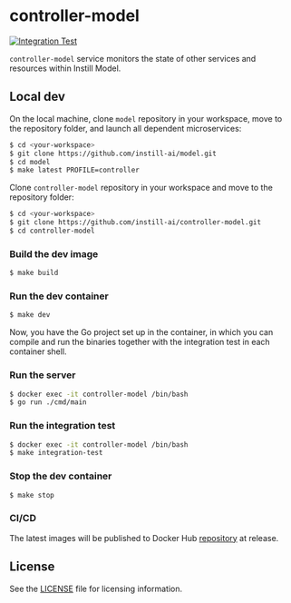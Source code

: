 # controller-model

[![Integration Test](https://github.com/instill-ai/controller-model/actions/workflows/integration-test.yml/badge.svg)](https://github.com/instill-ai/controller-model/actions/workflows/integration-test.yml)

`controller-model` service monitors the state of other services and resources within Instill Model.

## Local dev

On the local machine, clone `model` repository in your workspace, move to the repository folder, and launch all dependent microservices:
```bash
$ cd <your-workspace>
$ git clone https://github.com/instill-ai/model.git
$ cd model
$ make latest PROFILE=controller
```

Clone `controller-model` repository in your workspace and move to the repository folder:
```bash
$ cd <your-workspace>
$ git clone https://github.com/instill-ai/controller-model.git
$ cd controller-model
```

### Build the dev image

```bash
$ make build
```

### Run the dev container

```bash
$ make dev
```

Now, you have the Go project set up in the container, in which you can compile and run the binaries together with the integration test in each container shell.

### Run the server

```bash
$ docker exec -it controller-model /bin/bash
$ go run ./cmd/main
```

### Run the integration test

```bash
$ docker exec -it controller-model /bin/bash
$ make integration-test
```

### Stop the dev container

```bash
$ make stop
```

### CI/CD

The latest images will be published to Docker Hub [repository](https://hub.docker.com/r/instill/controller-model) at release.

## License

See the [LICENSE](./LICENSE) file for licensing information.
